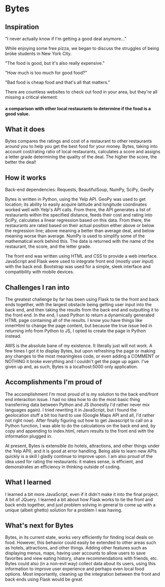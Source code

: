 <h1>Bytes</h1>

<h2>Inspiration</h2>
"I never actually know if I'm getting a good deal anymore..."

While enjoying some free pizza, we began to discuss the struggles of being broke students in New York City.

"The food is good, but it's also really expensive."

"How much is too much for good food?"

"Bad food is cheap food and that's all that matters."

There are countless websites to check out food in your area, but they're all missing a critical element: <h4>a comparison with other local restaurants to determine if the food is a good value.</h4>

<h2>What it does</h2>
Bytes compares the ratings and cost of a restaurant to other restaurants around you to help you get the best food for your money. Bytes, taking into account cost/rating ratio of local restaurants, calculates a score and assigns a letter grade determining the quality of the deal. The higher the score, the better the deal!

<h2>How it works</h2>
Back-end dependencies: Requests, BeautifulSoup, NumPy, SciPy, GeoPy

Bytes is written in Python, using the Yelp API. GeoPy was used to get location; its ability to easily acquire latitude and longitude coordinates worked well with Yelp's API calls. From there, the API generates a list of restaurants within the specified distance, feeds their cost and rating into SciPy, calculates a linear regression based on this data. From there, the restaurants are rated based on their actual position either above or below the regression line; above meaning a better than average deal, and below meaning worse than average. NumPy is used to simplify some of the mathematical work behind this. The data is returned with the name of the restaurant, the score, and the letter grade. 

The front end was written using HTML and CSS to provide a web interface. JavaScript and Flask were used to integrate front end (mostly user input) with the back end. Bootstrap was used for a simple, sleek interface and compatibility with mobile devices.

<h2>Challenges I ran into</h2>
The greatest challenge by far has been using Flask to tie the front and back ends together, with the largest obstacle being getting user input into the back end, and then taking the results from the back end and outputting it to the front end. In the end, I used Python to return a dynamically generated HTML page containing all of the results. I know you have things like innerHtml to change the page content, but because the true issue lied in returning info from Python to JS, I opted to create the page in Python instead.

AWS is the absolute bane of my existence. It literally just will not work. A few times I got it to display Bytes, but upon refreshing the page or making any changes to the most meaningless code, or even adding a COMMENT or NOTHING it broke everything and I couldn't get the page up again. I've given up and, as such, Bytes is a localhost:5000 only application.

<h2>Accomplishments I'm proud of</h2>
The accomplishment I'm most proud of is my solution to the back end/front end interaction issue. I had no idea how to do the most basic thing transferring data between Python and JS (honestly I'd rather never mix languages again). I tried rewriting it in JavaScript, but I found the geolocation stuff a bit too hard to use (Google Maps API and all, I'd rather not right now). After finally figuring out how to get Javascript to call on a Python function, I was able to do the calculations on the back end and, by copy and appending to index.html, return results to the front end with the information plugged in.

At present, Bytes is extensible (to hotels, attractions, and other things under the Yelp API), and it is good at error handling. Being able to learn new APIs quickly is a skill I gladly continue to improve upon. I am also proud of the idea used for rating the restaurants: it makes sense, is efficient, and demonstrates an efficiency in thinking outside of coding.

<h2>What I learned</h2>
I learned a bit more JavaScript, even if it didn't make it into the final project. A bit of JQuery. I learned a bit about how Flask works to tie the front and back ends together, and just problem solving in general to come up with a unique (albeit ghetto) solution for a problem I was having.

<h2>What's next for Bytes</h2>
Bytes, in its current state, works very efficiently for finding local deals on food. However, this behavior could easily be extended to other areas such as hotels, attractions, and other things. Adding other features such as displaying menus, maps, having user accounts to allow users to save favorites and view eating history, share recommendations with friends, etc. Bytes could also (in a non-evil way) collect data about its users, using this information to improve user experience and perhaps even local food options. Most importantly, cleaning up the integration between the front and back ends using Flask would be great.
